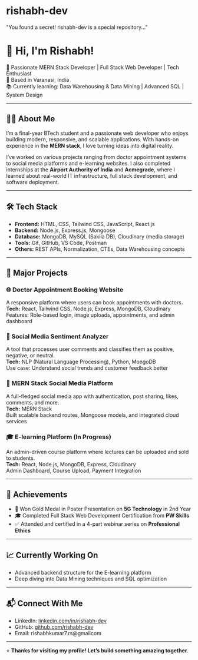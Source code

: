# rishabh-dev
"You found a secret! rishabh-dev is a special repository..."


# 👋 Hi, I'm Rishabh!

🎯 Passionate MERN Stack Developer | Full Stack Web Developer | Tech Enthusiast  
📍 Based in Varanasi, India  
📚 Currently learning: Data Warehousing & Data Mining | Advanced SQL | System Design  

---

## 🧑‍💻 About Me

I’m a final-year BTech student and a passionate web developer who enjoys building modern, responsive, and scalable applications. With hands-on experience in the **MERN stack**, I love turning ideas into digital reality.

I’ve worked on various projects ranging from doctor appointment systems to social media platforms and e-learning websites. I also completed internships at the **Airport Authority of India** and **Acmegrade**, where I learned about real-world IT infrastructure, full stack development, and software deployment.

---

## 🛠️ Tech Stack

- **Frontend:** HTML, CSS, Tailwind CSS, JavaScript, React.js  
- **Backend:** Node.js, Express.js, Mongoose  
- **Database:** MongoDB, MySQL (Sakila DB), Cloudinary (media storage)  
- **Tools:** Git, GitHub, VS Code, Postman  
- **Others:** REST APIs, Normalization, CTEs, Data Warehousing concepts

---

## 📌 Major Projects

### 🌐 Doctor Appointment Booking Website  
A responsive platform where users can book appointments with doctors.  
**Tech:** React, Tailwind CSS, Node.js, Express, MongoDB, Cloudinary  
Features: Role-based login, image uploads, appointments, and admin dashboard

### 🧠 Social Media Sentiment Analyzer  
A tool that processes user comments and classifies them as positive, negative, or neutral.  
**Tech:** NLP (Natural Language Processing), Python, MongoDB  
Use case: Understand social trends and customer feedback better

### 📱 MERN Stack Social Media Platform  
A full-fledged social media app with authentication, post sharing, likes, comments, and more.  
**Tech:** MERN Stack  
Built scalable backend routes, Mongoose models, and integrated cloud services

### 🎓 E-learning Platform (In Progress)  
An admin-driven course platform where lectures can be uploaded and sold to students.  
**Tech:** React, Node.js, MongoDB, Express, Cloudinary  
Admin Dashboard, Course Upload, Payment Integration

---

## 🏅 Achievements

- 🥇 Won Gold Medal in Poster Presentation on **5G Technology** in 2nd Year  
- 🎓 Completed Full Stack Web Development Certification from **PW Skills**  
- ✅ Attended and certified in a 4-part webinar series on **Professional Ethics**

---

## 📈 Currently Working On

- Advanced backend structure for the E-learning platform  
- Deep diving into Data Mining techniques and SQL optimization  


---

## 📬 Connect With Me

- LinkedIn: [linkedin.com/in/rishabh-dev](https://linkedin.com/in/rishabh-dev)  
- GitHub: [github.com/rishabh-dev](https://github.com/rishabh-dev)  
- Email: rishabhkumar7.rs@gmailcom

---

⭐ **Thanks for visiting my profile! Let’s build something amazing together.**
